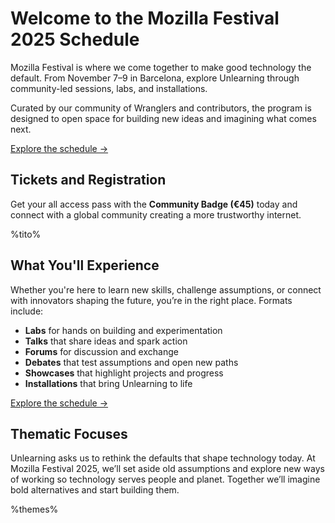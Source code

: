 <!-- This is the Plaza page when the visitor is NOT signed in -->

# Welcome to the Mozilla Festival 2025 Schedule

Mozilla Festival is where we come together to make good technology the default. From November 7–9 in Barcelona, explore Unlearning through community-led sessions, labs, and installations.

Curated by our community of Wranglers and contributors, the program is designed to open space for building new ideas and imagining what comes next.

[Explore the schedule →](/schedule)

## Tickets and Registration

Get your all access pass with the **Community Badge (€45)** today and connect with a global community creating a more trustworthy internet.

%tito%

## What You'll Experience

Whether you're here to learn new skills, challenge assumptions, or connect with innovators shaping the future, you’re in the right place. Formats include:

- **Labs** for hands on building and experimentation
- **Talks** that share ideas and spark action
- **Forums** for discussion and exchange
- **Debates** that test assumptions and open new paths
- **Showcases** that highlight projects and progress
- **Installations** that bring Unlearning to life

[Explore the schedule →](/schedule)

## Thematic Focuses

Unlearning asks us to rethink the defaults that shape technology today. At Mozilla Festival 2025, we’ll set aside old assumptions and explore new ways of working so technology serves people and planet. Together we’ll imagine bold alternatives and start building them.

%themes%
